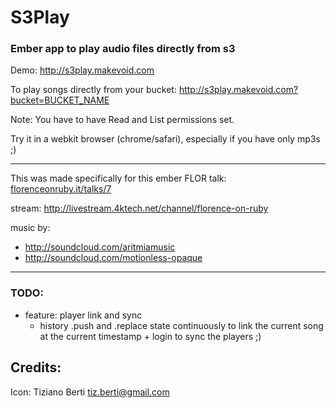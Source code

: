 # S3Play
### Ember app to play audio files directly from s3

Demo:
<http://s3play.makevoid.com>

To play songs directly from your bucket:
<http://s3play.makevoid.com?bucket=BUCKET_NAME>

Note: You have to have Read and List permissions set.


Try it in a webkit browser (chrome/safari), especially if you have only mp3s ;)

---

This was made specifically for this ember FLOR talk: [florenceonruby.it/talks/7](http://florenceonruby.it/talks/7)

stream: http://livestream.4ktech.net/channel/florence-on-ruby

music by:
- http://soundcloud.com/aritmiamusic
- http://soundcloud.com/motionless-opaque

---

### TODO:

- feature: player link and sync
  - history .push and .replace state continuously to link the current song at the current timestamp + login to sync the players ;)
  
## Credits:

Icon: Tiziano Berti <tiz.berti@gmail.com>